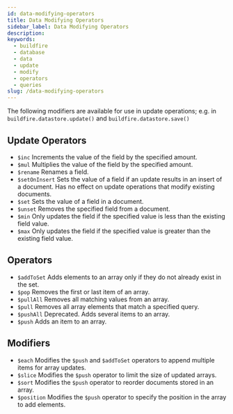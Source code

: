 ```yaml
---
id: data-modifying-operators
title: Data Modifying Operators
sidebar_label: Data Modifying Operators
description:
keywords:
  - buildfire
  - database
  - data
  - update
  - modify
  - operators
  - queries
slug: /data-modifying-operators
---
```


The following modifiers are available for use in update operations; e.g. in `buildfire.datastore.update()` and `buildfire.datastore.save()`

## Update Operators
* `$inc`	Increments the value of the field by the specified amount.
* `$mul`	Multiplies the value of the field by the specified amount.
* `$rename`	Renames a field.
* `$setOnInsert`	Sets the value of a field if an update results in an insert of a document. Has no effect on update operations that modify existing documents.
* `$set`	Sets the value of a field in a document.
* `$unset`	Removes the specified field from a document.
* `$min`	Only updates the field if the specified value is less than the existing field value.
* `$max`	Only updates the field if the specified value is greater than the existing field value.

## Operators
* `$addToSet`	Adds elements to an array only if they do not already exist in the set.
* `$pop`	Removes the first or last item of an array.
* `$pullAll`	Removes all matching values from an array.
* `$pull`	Removes all array elements that match a specified query.
* `$pushAll`	Deprecated. Adds several items to an array.
* `$push`	Adds an item to an array.

## Modifiers
* `$each`	Modifies the `$push` and `$addToSet` operators to append multiple items for array updates.
* `$slice`	Modifies the `$push` operator to limit the size of updated arrays.
* `$sort`	Modifies the `$push` operator to reorder documents stored in an array.
* `$position`	Modifies the `$push` operator to specify the position in the array to add elements.